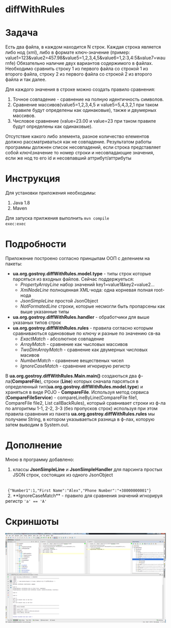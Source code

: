 diffWithRules
===========

Задача
===========
Есть два файла, в каждом находится N строк. Каждая строка является либо нод (xml), либо в формате ключ-значение (пример: value1=123&value2=457.98&value5=1,2,3,4,5&value6=1,2:3,4:5&value7=waurnfe)
Обязательно наличие двух вариантов содержимого в файлах. Необходимо сравнить строку 1 из первого файла со строкой 1 из второго файла, строку 2 из первого файла со строкой 2 из второго файла и так далее. 

Для каждого значения в строке можно создать правило сравнения:

1. Точное совпадение - сравнение на полную идентичность символов.
2. Сравнение массивов(value5=1,2,3,4,5 и value5=5,4,3,2,1 при таком правиле будут определены как одинаковые), также и двумерных массивов.
3. Числовое сравнение (value=23.00 и value=23 при таком правиле будут определены как одинаковые).

Отсутствие какого либо элемента, разное количество елементов должно рассматриваться как не совпадение.
Результатом работы программы должнен список несовпадений, если строка представляет собой ключ\значение то номер строки и несовпадающие значения, если же нод то его id и несовпавший аттрибут/аттрибуты

Инструкция
===========
Для установки приложения необходимы:

1. Java 1.8
3. Maven

Для запуска прилжения выполнить <code>mvn compile exec:exec</code>

Подробности
===========
Приложение построено согласно принцыпам ООП с делением на пакеты:

 * <b>ua.org.gostroy.diffWithRules.model.type</b> - типы строк которые парсяться из входных файлов. Сейчас поддержуеться:
    * <i>PropertyArrayLine</i>  набор значений key1=value1&key2=value2...
    * <i>XmlNodeLine</i>  полноценная XML-нода: одна корневая полная  root-нода
    * <i>JsonSimpleLine</i>  простой JsonObject
    * <i>NotFormatedLine</i> строки, которые несмогли быть пропарсены как выше указанные типы
 * <b>ua.org.gostroy.diffWithRules.handler</b> - обработчики для выше указаных типов строк
 * <b>ua.org.gostroy.diffWithRules.rules</b> - правила согласно которым сравниваються одинововые по ключу и разные по значению св-ва
    * <i>ExactMatch</i> - абсолютное совпадение
    * <i>ArrayMatch</i> - сравнение как чысловых массивов
    * <i>TwoDimArrayMatch</i> - сравнение как двумерных числовых масивов
    * <i>NumberMatch</i> - сравнение вещественых чисел
    * <i>IgnoreCaseMatch</i> - сравнение игнорирую регистр

В <b>ua.org.gostroy.diffWithRules.Main.main()</b> создаються два ф-ла(<b>CompareFile</b>), 
строки (<b>Line</b>) которых сначала парсяться в определенный тип(<b>ua.org.gostroy.diffWithRules.model.type</b>) 
и храняться в виде POJO - <b>CompareFile</b>. Используя метод сервиса (<b>CompareFileService</b>) - 
compareLineByLine(CompareFile file1, CompareFile file2, List<CallBackRule> callBackRules), 
который сравнивает строки из ф-ла по алгоритмы 1-1, 2-2, 3-3 (без пропусков строк) 
используя при этом правила сравнения из пакета <b>ua.org.gostroy.diffWithRules.rules</b> мы получаем String,
в котором указываеться разница в ф-лах, которую затем выводим в System.out. 

Дополнение
===========
Мною в программу добавлено:
 
 1. классы **JsonSimpleLine** и **JsonSimpleHandler** для парсинга простых JSON строк, состоящих из одного JsonObject 
 <code>
 {"Number1":1,"First Name":"Alex","Phone Number":"+38000000001"}
 </code>
 2. **IgnoreCaseMatch** - правило для сравнения значений игнорируя регистр <code>'a' == 'A'</code> 

Скриншоты
===========
![/сравнение строк из 2х ф-лов](/diffWithRules.png)
